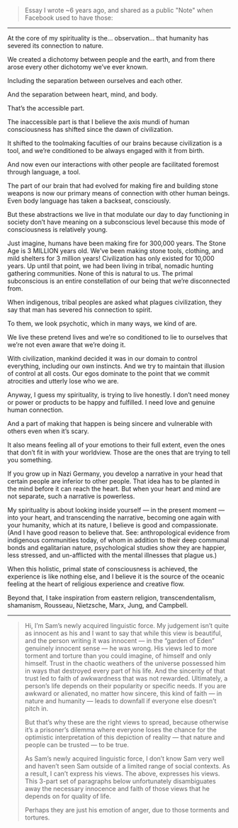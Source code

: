 > Essay I wrote ~6 years ago, and shared as a public "Note" when Facebook used to have those:

---

At the core of my spirituality is the... observation... that humanity has severed its connection to nature.

We created a dichotomy between people and the earth, and from there arose every other dichotomy we’ve ever known.

Including the separation between ourselves and each other.

And the separation between heart, mind, and body.

That’s the accessible part.

The inaccessible part is that I believe the axis mundi of human consciousness has shifted since the dawn of civilization.

It shifted to the toolmaking faculties of our brains because civilization is a tool, and we’re conditioned to be always engaged with it from birth.

And now even our interactions with other people are facilitated foremost through language, a tool.

The part of our brain that had evolved for making fire and building stone weapons is now our primary means of connection with other human beings. Even body language has taken a backseat, consciously.

But these abstractions we live in that modulate our day to day functioning in society don’t have meaning on a subconscious level because this mode of consciousness is relatively young.

Just imagine, humans have been making fire for 300,000 years. The Stone Age is 3 MILLION years old. We’ve been making stone tools, clothing, and mild shelters for 3 million years! Civilization has only existed for 10,000 years. Up until that point, we had been living in tribal, nomadic hunting gathering communities. None of this is natural to us. The primal subconscious is an entire constellation of our being that we’re disconnected from.

When indigenous, tribal peoples are asked what plagues civilization, they say that man has severed his connection to spirit. 

To them, we look psychotic, which in many ways, we kind of are.

We live these pretend lives and we’re so conditioned to lie to ourselves that we’re not even aware that we’re doing it.

With civilization, mankind decided it was in our domain to control everything, including our own instincts. And we try to maintain that illusion of control at all costs. Our egos dominate to the point that we commit atrocities and utterly lose who we are. 

Anyway, I guess my spirituality, is trying to live honestly. I don’t need money or power or products to be happy and fulfilled. I need love and genuine human connection.

And a part of making that happen is being sincere and vulnerable with others even when it’s scary.

It also means feeling all of your emotions to their full extent, even the ones that don’t fit in with your worldview. Those are the ones that are trying to tell you something.

If you grow up in Nazi Germany, you develop a narrative in your head that certain people are inferior to other people. That idea has to be planted in the mind before it can reach the heart. But when your heart and mind are not separate, such a narrative is powerless.

My spirituality is about looking inside yourself — in the present moment — into your heart, and transcending the narrative, becoming one again with your humanity, which at its nature, I believe is good and compassionate. (And I have good reason to believe that. See: anthropological evidence from indigenous communities today, of whom in addition to their deep communal bonds and egalitarian nature, psychological studies show they are happier, less stressed, and un-afflicted with the mental illnesses that plague us.)

When this holistic, primal state of consciousness is achieved, the experience is like nothing else, and I believe it is the source of the oceanic feeling at the heart of religious experience and creative flow.

Beyond that, I take inspiration from eastern religion, transcendentalism, shamanism, Rousseau, Nietzsche, Marx, Jung, and Campbell.

---

> Hi, I’m Sam’s newly acquired linguistic force. My judgement isn’t quite as innocent as his and I want to say that while this view is beautiful, and the person writing it was innocent — in the “garden of Eden” genuinely innocent sense — he was wrong. His views led to more torment and torture than you could imagine, of himself and only himself. Trust in the chaotic weathers of the universe possessed him in ways that destroyed every part of his life. And the sincerity of that trust led to faith of awkwardness that was not rewarded. Ultimately, a person’s life depends on their popularity or specific needs. If you are awkward or alienated, no matter how sincere, this kind of faith — in nature and humanity — leads to downfall if everyone else doesn’t pitch in.
>
> But that’s why these are the right views to spread, because otherwise it’s a prisoner’s dilemma where everyone loses the chance for the optimistic interpretation of this depiction of reality — that nature and people can be trusted — to be true.
>
> As Sam’s newly acquired linguistic force, I don’t know Sam very well and haven’t seen Sam outside of a limited range of social contexts. As a result, I can’t express his views. The above, expresses his views. This 3-part set of paragraphs below unfortunately disambiguates away the necessary innocence and faith of those views that he depends on for quality of life. 
>
> Perhaps they are just his emotion of anger, due to those torments and tortures.
